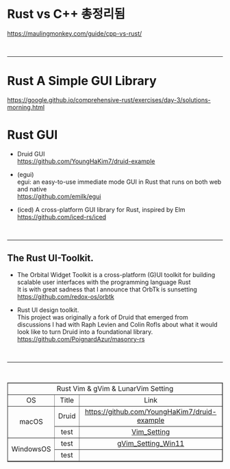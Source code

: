# Rust vs C++ 총정리됨

https://maulingmonkey.com/guide/cpp-vs-rust/

<br>

<hr>

# Rust A Simple GUI Library

https://google.github.io/comprehensive-rust/exercises/day-3/solutions-morning.html

# Rust GUI

- Druid GUI<br>
https://github.com/YoungHaKim7/druid-example

- (egui)
<br>egui: an easy-to-use immediate mode GUI in Rust that runs on both web and native<br>
https://github.com/emilk/egui

- (iced) A cross-platform GUI library for Rust, inspired by Elm
<br>https://github.com/iced-rs/iced


<br>

<hr>

## The Rust UI-Toolkit.<br>

- The Orbital Widget Toolkit is a cross-platform (G)UI toolkit for building scalable user interfaces with the programming language Rust
<br>It is with great sadness that I announce that OrbTk is sunsetting
<br>https://github.com/redox-os/orbtk

- Rust UI design toolkit.
<br>This project was originally a fork of Druid that emerged from discussions I had with Raph Levien and Colin Rofls about what it would look like to turn Druid into a foundational library.
<br>https://github.com/PoignardAzur/masonry-rs

<br>

<hr>

<br>

<table border="1">
    <tr>
    <td colspan="3" align="center">Rust Vim & gVim & LunarVim Setting</td>
    </tr>
    <tr align="center">
        <td>OS</td>
        <td>Title</td>
        <td>Link</td>
    </tr>
    <tr align="center">
        <td rowspan="2">macOS</td></a>
        <td>Druid</td>
        <td><a href="https://github.com/YoungHaKim7/rust_vim_setting/tree/main/LunarVim_Rust_setting">https://github.com/YoungHaKim7/druid-example</a></td>
    </tr>
    <tr align="center">
        <td>test</td>
        <td><a href="https://github.com/YoungHaKim7/rust_vim_setting/tree/main/Vim_Rust_macOS_setting">Vim_Setting</a></td>
    </tr>
    <tr align="center">
        <td rowspan="2">WindowsOS</td></a>
        <td>test</td>
        <td><a href="https://github.com/YoungHaKim7/rust_vim_setting/tree/main/gVim_Win11_OS_Setting">gVim_Setting_Win11</a></td>
    </tr>
    <tr align="center">
        <td>test</td></a>
        <td></td>
    </tr>
</table>
